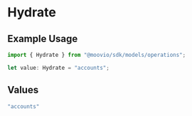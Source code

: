 # Hydrate

## Example Usage

```typescript
import { Hydrate } from "@moovio/sdk/models/operations";

let value: Hydrate = "accounts";
```

## Values

```typescript
"accounts"
```